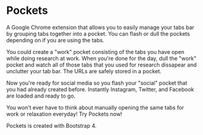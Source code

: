 # Pockets
A Google Chrome extension that allows you to easily manage your tabs bar by grouping tabs together into a pocket. You can flash or dull the pockets depending on if you are using the tabs.

You could create a "work" pocket consisting of the tabs you have open while doing research at work. When you're done for the day, dull the "work" pocket and watch all of those tabs that you used for research dissapear and unclutter your tab bar. The URLs are safely stored in a pocket.

Now you're ready for social media so you flash your "social" pocket that you had already created before. Instantly Instagram, Twitter, and Facebook are loaded and ready to go. 

You won't ever have to think about manually opening the same tabs for work or relaxation everyday! Try Pockets now!

Pockets is created with Bootstrap 4. 
